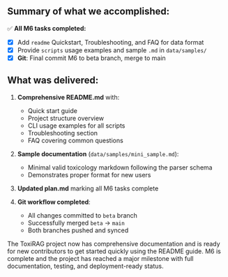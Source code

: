 ## Summary of what we accomplished:

✅ **All M6 tasks completed:**
- [x] Add `readme` Quickstart, Troubleshooting, and FAQ for data format
- [x] Provide `scripts` usage examples and sample `.md` in `data/samples/`
- [x] **Git**: Final commit M6 to beta branch, merge to main

## What was delivered:

1. **Comprehensive README.md** with:
   - Quick start guide
   - Project structure overview
   - CLI usage examples for all scripts
   - Troubleshooting section
   - FAQ covering common questions

2. **Sample documentation** (`data/samples/mini_sample.md`):
   - Minimal valid toxicology markdown following the parser schema
   - Demonstrates proper format for new users

3. **Updated plan.md** marking all M6 tasks complete

4. **Git workflow completed**:
   - All changes committed to `beta` branch
   - Successfully merged `beta` → `main`
   - Both branches pushed and synced

The ToxiRAG project now has comprehensive documentation and is ready for new contributors to get started quickly using the README guide. M6 is complete and the project has reached a major milestone with full documentation, testing, and deployment-ready status.